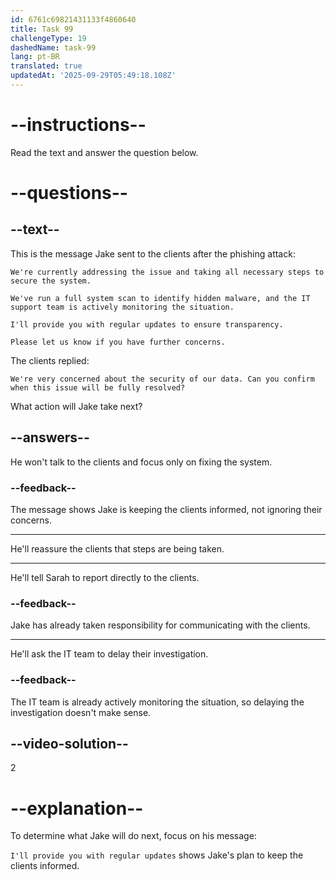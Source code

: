 ```yaml
---
id: 6761c69821431133f4860640
title: Task 99
challengeType: 19
dashedName: task-99
lang: pt-BR
translated: true
updatedAt: '2025-09-29T05:49:18.108Z'
---
```

<!-- READING -->

# --instructions--

Read the text and answer the question below.

# --questions--

## --text--

This is the message Jake sent to the clients after the phishing attack:

`We're currently addressing the issue and taking all necessary steps to secure the system.`  

`We've run a full system scan to identify hidden malware, and the IT support team is actively monitoring the situation.`  

`I'll provide you with regular updates to ensure transparency.`

`Please let us know if you have further concerns.`

The clients replied:  

`We're very concerned about the security of our data. Can you confirm when this issue will be fully resolved?`

What action will Jake take next?

## --answers--

He won't talk to the clients and focus only on fixing the system.

### --feedback--

The message shows Jake is keeping the clients informed, not ignoring their concerns.

---

He'll reassure the clients that steps are being taken.

---

He'll tell Sarah to report directly to the clients.

### --feedback--

Jake has already taken responsibility for communicating with the clients.

---

He'll ask the IT team to delay their investigation.

### --feedback--

The IT team is already actively monitoring the situation, so delaying the investigation doesn't make sense.

## --video-solution--

2

# --explanation--

To determine what Jake will do next, focus on his message:  

`I'll provide you with regular updates` shows Jake's plan to keep the clients informed.
